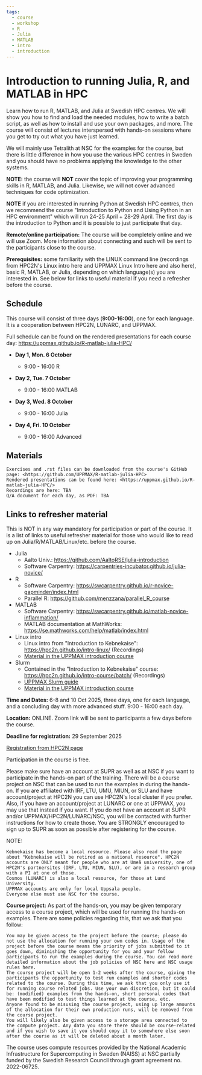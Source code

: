 ```yaml
---
tags:
  - course
  - workshop
  - R
  - Julia
  - MATLAB
  - intro
  - introduction
---
```


# Introduction to running Julia, R, and MATLAB in HPC

Learn how to run R, MATLAB, and Julia at Swedish HPC centres. We will show you how to find and load the needed modules, how to write a batch script, as well as how to install and use your own packages, and more.
The course will consist of lectures interspersed with hands-on sessions where you get to try out what you have just learned.

We will mainly use Tetralith at NSC for the examples for the course, but there is little difference in how you use the various HPC centres in Sweden and you should have no problems applying the knowledge to the other systems.

**NOTE:** the course will **NOT** cover the topic of improving your programming skills in R, MATLAB, and Julia. Likewise, we will not cover advanced techniques for code optimization.

**NOTE** if you are interested in running Python at Swedish HPC centres, then we recommend the course "Introduction to Python and Using Python in an HPC environment" which will run 24-25 April + 28-29 April. The first day is the introduction to Python and it is possible to just participate that day.

**Remote/online participation:** The course will be completely online and we will use Zoom. More information about connecting and such will be sent to the participants close to the course.

**Prerequisites:** some familiarity with the LINUX command line (recordings from HPC2N's Linux intro here and UPPMAX Linux Intro here and also here), basic R, MATLAB, or Julia, depending on which language(s) you are interested in. See below for links to useful material if you need a refresher before the course.

## Schedule

This course will consist of three days (**9:00-16:00**), one for each language. It is a cooperation between HPC2N, LUNARC, and UPPMAX.

Full schedule can be found on the rendered presentations for each course day: <https://uppmax.github.io/R-matlab-julia-HPC/>

- **Day 1, Mon. 6 October**
    - 9:00 - 16:00 R

- **Day 2, Tue. 7 October**
    - 9:00 - 16:00 MATLAB

- **Day 3, Wed. 8 October**
    - 9:00 - 16:00 Julia

- **Day 4, Fri. 10 October**
    - 9:00 - 16:00 Advanced

## Materials

    Exercises and .rst files can be downloaded from the course's GitHub page: <https://github.com/UPPMAX/R-matlab-julia-HPC>
    Rendered presentations can be found here: <https://uppmax.github.io/R-matlab-julia-HPC/>
    Recordings are here: TBA
    Q/A document for each day, as PDF: TBA

## Links to refresher material

This is NOT in any way mandatory for participation or part of the course. It is a list of links to useful refresher material for those who would like to read up on Julia/R/MATLAB/Linux/etc. before the course.

- Julia
    - Aalto Univ.: <https://github.com/AaltoRSE/julia-introduction>
    - Software Carpentry: <https://carpentries-incubator.github.io/julia-novice/>
- R
    - Software Carpentry: <https://swcarpentry.github.io/r-novice-gapminder/index.html>
    - Parallel R: <https://github.com/menzzana/parallel_R_course>
- MATLAB
    - Software Carpentry: <https://swcarpentry.github.io/matlab-novice-inflammation/>
    - MATLAB documentation at MathWorks: <https://se.mathworks.com/help/matlab/index.html>
- Linux intro
    - Linux intro from "Introduction to Kebnekaise": <https://hpc2n.github.io/intro-linux/>  (Recordings)
    - [Material in the UPPMAX introduction course](https://docs.uppmax.uu.se/courses_workshops/uppmax_intro_course/)
- Slurm
    - Contained in the "Introduction to Kebnekaise" course: <https://hpc2n.github.io/intro-course/batch/> (Recordings)
    - [UPPMAX Slurm guide](https://docs.uppmax.uu.se/cluster_guides/slurm/)
    - [Material in the UPPMAX introduction course](https://docs.uppmax.uu.se/courses_workshops/uppmax_intro_course/)

**Time and Dates:** 6-8 and 10 Oct 2025, three days, one for each language, and a concluding day with more advanced stuff. 9:00 - 16:00 each day.

**Location:** ONLINE. Zoom link will be sent to participants a few days before the course.

**Deadline for registration:** 29 September 2025

[Registration from HPC2N page](https://www.hpc2n.umu.se/events/courses/2025/fall/r-matlab-julia)

Participation in the course is free.

Please make sure have an account at SUPR as well as at NSC if you want to participate in the hands-on part of the training. There will be a course project on NSC that can be used to run the examples in during the hands-on. If you are affiliated with IRF, LTU, UMU, MIUN, or SLU and have account/project at HPC2N you can use HPC2N's local cluster if you prefer. Also, if you have an account/project at LUNARC or one at UPPMAX, you may use that instead if you want. If you do not have an account at SUPR and/or UPPMAX/HPC2N/LUNARC/NSC, you will be contacted with further instructions for how to create those. You are STRONGLY encouraged to sign up to SUPR as soon as possible after registering for the course.

NOTE:

    Kebnekaise has become a local resource. Please also read the page about "Kebnekaise will be retired as a national resource". HPC2N accounts are ONLY meant for people who are at Umeå university, one of HPC2N's partnersites (IRF, LTU, MIUN, SLU), or are in a research group with a PI at one of those.
    Cosmos (LUNARC) is also a local resource, for those at Lund University.
    UPPMAX accounts are only for local Uppsala people.
    Everyone else must use NSC for the course.

**Course project:** As part of the hands-on, you may be given temporary access to a course project, which will be used for running the hands-on examples. There are some policies regarding this, that we ask that you follow:

    You may be given access to the project before the course; please do not use the allocation for running your own codes in. Usage of the project before the course means the priority of jobs submitted to it goes down, diminishing the opportunity for you and your fellow participants to run the examples during the course. You can read more detailed information about the job policies of NSC here and NSC usage rules here.
    The course project will be open 1-2 weeks after the course, giving the participants the opportunity to test run examples and shorter codes related to the course. During this time, we ask that you only use it for running course related jobs. Use your own discretion, but it could be: (modified) examples from the hands-on, short personal codes that have been modified to test things learned at the course, etc.
    Anyone found to be misusing the course project, using up large amounts of the allocation for their own production runs, will be removed from the course project.
    You will likely also be given access to a storage area connected to the compute project. Any data you store there should be course-related and if you wish to save it you should copy it to somewhere else soon after the course as it will be deleted about a month later.

The course uses compute resources provided by the National Academic Infrastructure for Supercomputing in Sweden (NAISS) at NSC partially funded by the Swedish Research Council through grant agreement no. 2022-06725.
